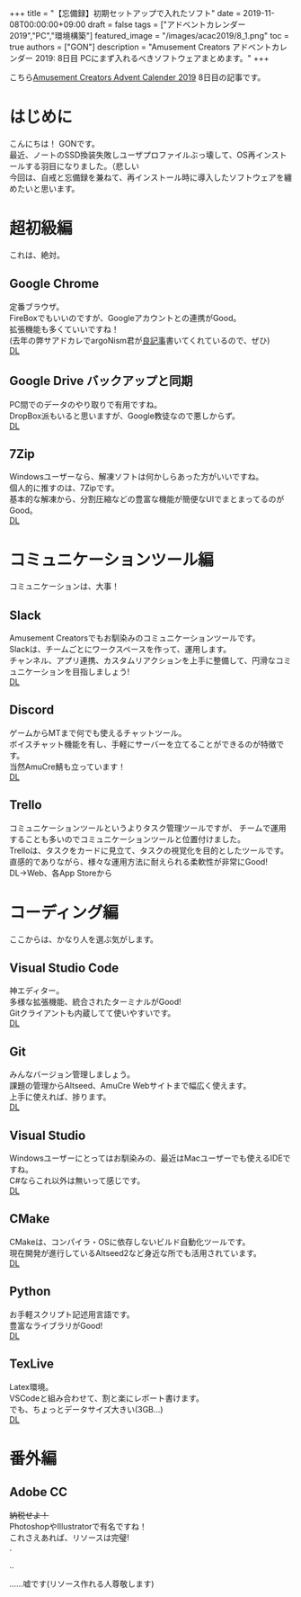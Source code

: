 +++
title =  "【忘備録】初期セットアップで入れたソフト"
date = 2019-11-08T00:00:00+09:00
draft = false
tags = ["アドベントカレンダー2019","PC","環境構築"]
featured_image = "/images/acac2019/8_1.png"
toc = true
authors = ["GON"]
description = "Amusement Creators アドベントカレンダー 2019: 8日目 PCにまず入れるべきソフトウェアまとめます。"
+++

こちら[Amusement Creators Advent Calender 2019](https://adventar.org/calendars/4152) 8日目の記事です。

# はじめに

こんにちは！
GONです。  
最近、ノートのSSD換装失敗しユーザプロファイルぶっ壊して、OS再インストールする羽目になりました。（悲しい  
今回は、自戒と忘備録を兼ねて、再インストール時に導入したソフトウェアを纏めたいと思います。  

# 超初級編

これは、絶対。

## Google Chrome

定番ブラウザ。  
FireBoxでもいいのですが、Googleアカウントとの連携がGood。  
拡張機能も多くていいですね！  
(去年の弊サアドカレでargoNism君が[良記事](https://qiita.com/argoNism/items/a879b907f6960f6bbd9d)書いてくれているので、ぜひ)  
[DL](https://www.google.com/intl/ja_jp/chrome/)

## Google Drive バックアップと同期

PC間でのデータのやり取りで有用ですね。  
DropBox派もいると思いますが、Google教徒なので悪しからず。  
[DL](https://www.google.com/intl/ja_ALL/drive/download/)

## 7Zip

Windowsユーザーなら、解凍ソフトは何かしらあった方がいいですね。  
個人的に推すのは、7Zipです。  
基本的な解凍から、分割圧縮などの豊富な機能が簡便なUIでまとまってるのがGood。  
[DL](https://sevenzip.osdn.jp/)

# コミュニケーションツール編

コミュニケーションは、大事！

## Slack

Amusement Creatorsでもお馴染みのコミュニケーションツールです。  
Slackは、チームごとにワークスペースを作って、運用します。  
チャンネル、アプリ連携、カスタムリアクションを上手に整備して、円滑なコミュニケーションを目指しましょう!  
[DL](https://slack.com/intl/ja-jp/downloads/)

## Discord

ゲームからMTまで何でも使えるチャットツール。  
ボイスチャット機能を有し、手軽にサーバーを立てることができるのが特徴です。  
当然AmuCre鯖も立っています！  
[DL](https://discordapp.com/)

## Trello

コミュニケーションツールというよりタスク管理ツールですが、
チームで運用することも多いのでコミュニケーションツールと位置付けました。  
Trelloは、タスクをカードに見立て、タスクの視覚化を目的としたツールです。  
直感的でありながら、様々な運用方法に耐えられる柔軟性が非常にGood!  
DL→Web、各App Storeから

# コーディング編

ここからは、かなり人を選ぶ気がします。

## Visual Studio Code

神エディター。  
多様な拡張機能、統合されたターミナルがGood!  
Gitクライアントも内蔵してて使いやすいです。  
[DL](https://code.visualstudio.com/)

## Git

みんなバージョン管理しましょう。  
課題の管理からAltseed、AmuCre Webサイトまで幅広く使えます。  
上手に使えれば、捗ります。  
[DL](https://git-scm.com/)

## Visual Studio

Windowsユーザーにとってはお馴染みの、最近はMacユーザーでも使えるIDEですね。  
C#ならこれ以外は無いって感じです。  
[DL](https://visualstudio.microsoft.com/ja/downloads/?utm_medium=microsoft&utm_source=docs.microsoft.com&utm_campaign=navigation+cta&utm_content=download+vs2019&rr=https%3A%2F%2Fdocs.microsoft.com%2Fja-jp%2Fvisualstudio%2Fide%2F%3Fview%3Dvs-2019)

## CMake

CMakeは、コンパイラ・OSに依存しないビルド自動化ツールです。  
現在開発が進行しているAltseed2など身近な所でも活用されています。  
[DL](https://cmake.org/)

## Python

お手軽スクリプト記述用言語です。  
豊富なライブラリがGood!  
[DL](https://www.python.org/downloads/)

## TexLive

Latex環境。  
VSCodeと組み合わせて、割と楽にレポート書けます。  
でも、ちょっとデータサイズ大きい(3GB...)  
[DL](http://ftp.yz.yamagata-u.ac.jp/pub/CTAN/systems/texlive/Images/)

# 番外編

## Adobe CC

~~納税せよ！~~  
PhotoshopやIllustratorで有名ですね！  
これさえあれば、リソースは完璧!  
.  


..  


......嘘です(リソース作れる人尊敬します)

